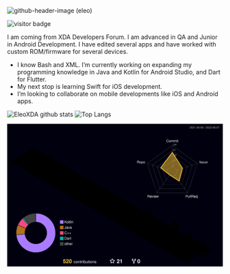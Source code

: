 ![github-header-image (eleo)](https://user-images.githubusercontent.com/27622683/172477055-667b5bf5-297d-47b8-b59f-89a5fc7804d0.png)

![visitor badge](https://visitor-badge.glitch.me/badge?page_id=EleoXDA.visitor-badge&left_color=red&right_color=green&left_text=Number%20of%20Visitors)

I am coming from XDA Developers Forum. I am advanced in QA and Junior in Android Development. I have edited several apps and have worked with custom ROM/firmware for several devices.

- I know Bash and XML. I’m currently working on expanding my programming knowledge in Java and Kotlin for Android Studio, and Dart for Flutter.
- My next stop is learning Swift for iOS development.
- I’m looking to collaborate on mobile developments like iOS and Android apps.

![EleoXDA github stats](https://github-readme-stats.vercel.app/api?username=EleoXDA&count_private=true&show_icons=true&theme=dark&hide_rank=false)
![Top Langs](https://github-readme-stats.vercel.app/api/top-langs/?username=EleoXDA&langs_count=8&layout=compact)


![](./profile-3d-contrib/profile-night-rainbow.svg)
